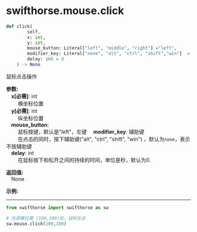 

# swifthorse.mouse.click

```python
def click(
        self, 
        x: int, 
        y: int, 
        mouse_button: Literal["left", "middle", "right"] ="left",
        modifier_key: Literal["none", "alt", "ctrl", "shift","win"]  = "none",
        delay: int = 0
    ) -> None
```  

鼠标点击操作

**参数:**  
    &emsp;**x[必需]**: int  
        &emsp;&emsp; 横坐标位置  
    &emsp;**y[必需]**: int  
        &emsp;&emsp; 纵坐标位置  
    &emsp;**mouse_button**:   
        &emsp;&emsp; 鼠标按键，默认是"left"，左键
    &emsp;**modifier_key**: 辅助键  
        &emsp;&emsp;  在点击的同时，按下辅助键("alt", "ctrl", "shift", "win") ，默认为`none`，表示不按辅助键  
    &emsp;**delay**: int  
        &emsp;&emsp; 在鼠标按下和松开之间的持续的时间，单位是秒，默认为0.

**返回值:**  
    &emsp;None

**示例:**
***
```python
from swifthorse import swifthorse as sw

# 在屏幕位置 (100,100)处，鼠标左击
sw.mouse.click(100,100)

```